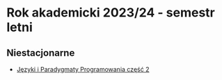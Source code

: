 # Rok akademicki 2023/24 - semestr letni

## Niestacjonarne

* [Języki i Paradygmaty Programowania część 2](/page/materials/jipp-ii-2024-n/main)

